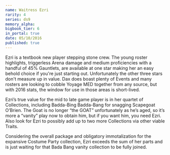 ```yaml
---
name: Waitress Ezri
rarity: 4
series: ds9
memory_alpha:
bigbook_tier: 6
in_portal: true
date: 05/10/2016
published: true
---
```


Ezri is a textbook new player stepping stone crew. The young roster highlights, triggerless Arena damage and medium proficiencies with a handful of 45% Gauntlets, are available at one star making her an easy behold choice if you're just starting out. Unfortunately the other three stars don't measure up in value. Dax does boast plenty of Events and many rosters are looking to cobble Yoyage MED together from any source, but with 2016 stats, the window for use in those areas is short-lived.  

Ezri’s true value for the mid to late game player is in her quartet of Collections, including Badda-Bing Badda-Bang for snagging Scapegoat O’Brien.  The Goat is no longer “the GOAT” unfortunately as he’s aged, so it’s more a “vanity” play now to obtain him, but if you want him, you need Ezri.  Also look for Ezri to possibly add up to two more Collections via other viable Traits.

Considering the overall package and obligatory immotalization for the expansive Costume Party collection, Ezri exceeds the sum of her parts and is just waiting for that Bada Bang vanity collection to be fully joined.
